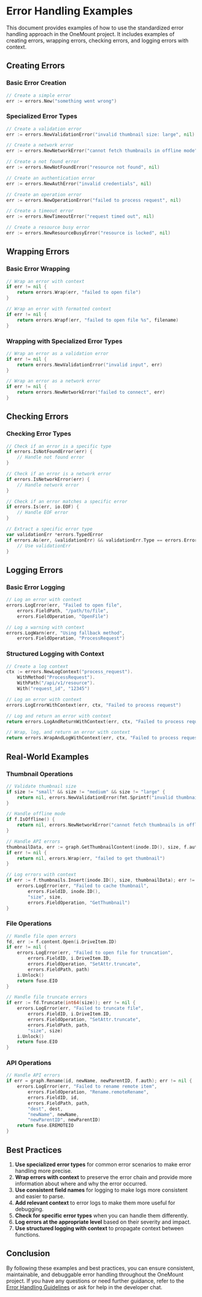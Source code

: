 # Error Handling Examples

This document provides examples of how to use the standardized error handling approach in the OneMount project. It includes examples of creating errors, wrapping errors, checking errors, and logging errors with context.

## Creating Errors

### Basic Error Creation

```go
// Create a simple error
err := errors.New("something went wrong")
```

### Specialized Error Types

```go
// Create a validation error
err := errors.NewValidationError("invalid thumbnail size: large", nil)

// Create a network error
err := errors.NewNetworkError("cannot fetch thumbnails in offline mode", nil)

// Create a not found error
err := errors.NewNotFoundError("resource not found", nil)

// Create an authentication error
err := errors.NewAuthError("invalid credentials", nil)

// Create an operation error
err := errors.NewOperationError("failed to process request", nil)

// Create a timeout error
err := errors.NewTimeoutError("request timed out", nil)

// Create a resource busy error
err := errors.NewResourceBusyError("resource is locked", nil)
```

## Wrapping Errors

### Basic Error Wrapping

```go
// Wrap an error with context
if err != nil {
    return errors.Wrap(err, "failed to open file")
}

// Wrap an error with formatted context
if err != nil {
    return errors.Wrapf(err, "failed to open file %s", filename)
}
```

### Wrapping with Specialized Error Types

```go
// Wrap an error as a validation error
if err != nil {
    return errors.NewValidationError("invalid input", err)
}

// Wrap an error as a network error
if err != nil {
    return errors.NewNetworkError("failed to connect", err)
}
```

## Checking Errors

### Checking Error Types

```go
// Check if an error is a specific type
if errors.IsNotFoundError(err) {
    // Handle not found error
}

// Check if an error is a network error
if errors.IsNetworkError(err) {
    // Handle network error
}

// Check if an error matches a specific error
if errors.Is(err, io.EOF) {
    // Handle EOF error
}

// Extract a specific error type
var validationErr *errors.TypedError
if errors.As(err, &validationErr) && validationErr.Type == errors.ErrorTypeValidation {
    // Use validationErr
}
```

## Logging Errors

### Basic Error Logging

```go
// Log an error with context
errors.LogError(err, "Failed to open file", 
    errors.FieldPath, "/path/to/file",
    errors.FieldOperation, "OpenFile")

// Log a warning with context
errors.LogWarn(err, "Using fallback method", 
    errors.FieldOperation, "ProcessRequest")
```

### Structured Logging with Context

```go
// Create a log context
ctx := errors.NewLogContext("process_request").
    WithMethod("ProcessRequest").
    WithPath("/api/v1/resource").
    With("request_id", "12345")

// Log an error with context
errors.LogErrorWithContext(err, ctx, "Failed to process request")

// Log and return an error with context
return errors.LogAndReturnWithContext(err, ctx, "Failed to process request")

// Wrap, log, and return an error with context
return errors.WrapAndLogWithContext(err, ctx, "Failed to process request")
```

## Real-World Examples

### Thumbnail Operations

```go
// Validate thumbnail size
if size != "small" && size != "medium" && size != "large" {
    return nil, errors.NewValidationError(fmt.Sprintf("invalid thumbnail size: %s", size), nil)
}

// Handle offline mode
if f.IsOffline() {
    return nil, errors.NewNetworkError("cannot fetch thumbnails in offline mode", nil)
}

// Handle API errors
thumbnailData, err := graph.GetThumbnailContent(inode.ID(), size, f.auth)
if err != nil {
    return nil, errors.Wrap(err, "failed to get thumbnail")
}

// Log errors with context
if err := f.thumbnails.Insert(inode.ID(), size, thumbnailData); err != nil {
    errors.LogError(err, "Failed to cache thumbnail", 
        errors.FieldID, inode.ID(),
        "size", size,
        errors.FieldOperation, "GetThumbnail")
}
```

### File Operations

```go
// Handle file open errors
fd, err := f.content.Open(i.DriveItem.ID)
if err != nil {
    errors.LogError(err, "Failed to open file for truncation", 
        errors.FieldID, i.DriveItem.ID,
        errors.FieldOperation, "SetAttr.truncate",
        errors.FieldPath, path)
    i.Unlock()
    return fuse.EIO
}

// Handle file truncate errors
if err := fd.Truncate(int64(size)); err != nil {
    errors.LogError(err, "Failed to truncate file", 
        errors.FieldID, i.DriveItem.ID,
        errors.FieldOperation, "SetAttr.truncate",
        errors.FieldPath, path,
        "size", size)
    i.Unlock()
    return fuse.EIO
}
```

### API Operations

```go
// Handle API errors
if err = graph.Rename(id, newName, newParentID, f.auth); err != nil {
    errors.LogError(err, "Failed to rename remote item", 
        errors.FieldOperation, "Rename.remoteRename",
        errors.FieldID, id,
        errors.FieldPath, path,
        "dest", dest,
        "newName", newName,
        "newParentID", newParentID)
    return fuse.EREMOTEIO
}
```

## Best Practices

1. **Use specialized error types** for common error scenarios to make error handling more precise.
2. **Wrap errors with context** to preserve the error chain and provide more information about where and why the error occurred.
3. **Use consistent field names** for logging to make logs more consistent and easier to parse.
4. **Add relevant context** to error logs to make them more useful for debugging.
5. **Check for specific error types** when you can handle them differently.
6. **Log errors at the appropriate level** based on their severity and impact.
7. **Use structured logging with context** to propagate context between functions.

## Conclusion

By following these examples and best practices, you can ensure consistent, maintainable, and debuggable error handling throughout the OneMount project. If you have any questions or need further guidance, refer to the [Error Handling Guidelines](../docs/guides/error-handling-guidelines.md) or ask for help in the developer chat.